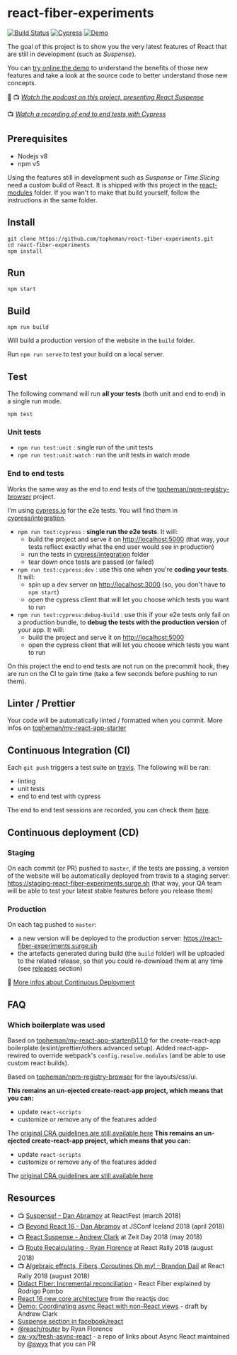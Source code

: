 # react-fiber-experiments

[![Build Status](https://travis-ci.org/topheman/react-fiber-experiments.svg?branch=master)](https://travis-ci.org/topheman/react-fiber-experiments)
[![Cypress](https://img.shields.io/badge/cypress-dashboard-brightgreen.svg)](https://dashboard.cypress.io/#/projects/1ru71n/runs)
[![Demo](https://img.shields.io/badge/demo-online-blue.svg)](https://react-fiber-experiments.surge.sh/)

The goal of this project is to show you the very latest features of React that are still in development (such as _Suspense_).

You can [try online the demo](https://react-fiber-experiments.surge.sh/) to understand the benefits of those new features and take a look at the source code to better understand those new concepts.

💯 📺 _[Watch the podcast on this project, presenting React Suspense](http://dev.topheman.com/discover-react-suspense/)_

📺 _[Watch a recording of end to end tests with Cypress](https://youtu.be/BRxr9IhN1ww)_

## Prerequisites

- Nodejs v8
- npm v5

Using the features still in development such as _Suspense_ or _Time Slicing_ need a custom build of React. It is shipped with this project in the [react-modules](./react-modules) folder. If you wan't to make that build yourself, follow the instructions in the same folder.

## Install

```shell
git clone https://github.com/topheman/react-fiber-experiments.git
cd react-fiber-experiments
npm install
```

## Run

```shell
npm start
```

## Build

```shell
npm run build
```

Will build a production version of the website in the `build` folder.

Run `npm run serve` to test your build on a local server.

## Test

The following command will run **all your tests** (both unit and end to end) in a single run mode.

```shell
npm test
```

### Unit tests

- `npm run test:unit` : single run of the unit tests
- `npm run test:unit:watch` : run the unit tests in watch mode

### End to end tests

Works the same way as the end to end tests of the [topheman/npm-registry-browser](https://github.com/topheman/npm-registry-browser#end-to-end) project.

I'm using [cypress.io](https://www.cypress.io/) for the e2e tests. You will find them in [cypress/integration](cypress/integration).

- `npm run test:cypress` : **single run the e2e tests**. It will:
  - build the project and serve it on [http://localhost:5000](http://localhost:5000) (that way, your tests reflect exactly what the end user would see in production)
  - run the tests in [cypress/integration](cypress/integration) folder
  - tear down once tests are passed (or failed)
- `npm run test:cypress:dev` : use this one when you're **coding your tests**. It will:
  - spin up a dev server on [http://localhost:3000](http://localhost:3000) (so, you don't have to `npm start`)
  - open the cypress client that will let you choose which tests you want to run
- `npm run test:cypress:debug-build` : use this if your e2e tests only fail on a production bundle, to **debug the tests with the production version** of your app. It will:
  - build the project and serve it on [http://localhost:5000](http://localhost:5000)
  - open the cypress client that will let you choose which tests you want to run

On this project the end to end tests are not run on the precommit hook, they are run on the CI to gain time (take a few seconds before pushing to run them).

## Linter / Prettier

Your code will be automatically linted / formatted when you commit. More infos on [topheman/my-react-app-starter](https://github.com/topheman/my-react-app-starter#linter)

## Continuous Integration (CI)

Each `git push` triggers a test suite on [travis](https://travis-ci.org/topheman/react-fiber-experiments). The following will be ran:

- linting
- unit tests
- end to end test with cypress

The end to end test sessions are recorded, you can check them [here](https://dashboard.cypress.io/#/projects/1ru71n/runs).

## Continuous deployment (CD)

### Staging

On each commit (or PR) pushed to `master`, if the tests are passing, a version of the website will be automatically deployed from travis to a staging server: https://staging-react-fiber-experiments.surge.sh (that way, your QA team will be able to test your latest stable features before you release them)

### Production

On each tag pushed to `master`:

- a new version will be deployed to the production server: https://react-fiber-experiments.surge.sh
- the artefacts generated during build (the `build` folder) will be uploaded to the related release, so that you could re-download them at any time (see [releases](https://github.com/topheman/react-fiber-experiments/releases) section)

🚚 [More infos about Continuous Deployment](http://dev.topheman.com/continuous-deployment-with-travis-ci/)

## FAQ

### Which boilerplate was used

Based on [topheman/my-react-app-starter@1.1.0](https://github.com/topheman/my-react-app-starter) for the create-react-app boilerplate (eslint/prettier/others advanced setup). Added react-app-rewired to override webpack's `config.resolve.modules` (and be able to use custom react builds).

Based on [topheman/npm-registry-browser](https://github.com/topheman/npm-registry-browser) for the layouts/css/ui.

**This remains an un-ejected create-react-app project, which means that you can:**

- update `react-scripts`
- customize or remove any of the features added

The [original CRA guidelines are still available here](README.cra.md)
**This remains an un-ejected create-react-app project, which means that you can:**

- update `react-scripts`
- customize or remove any of the features added

The [original CRA guidelines are still available here](README.cra.md)

## Resources

- 📺 [Suspense! - Dan Abramov](https://youtu.be/6g3g0Q_XVb4) at ReactFest (march 2018)
- 📺 [Beyond React 16 - Dan Abramov](https://youtu.be/nLF0n9SACd4) at JSConf Iceland 2018 (april 2018)
- 📺 [React Suspense - Andrew Clark](https://youtu.be/z-6JC0_cOns) at Zeit Day 2018 (may 2018)
- 📺 [Route Recalculating - Ryan Florence](https://youtu.be/X-kA8B2QzjY) at React Rally 2018 (august 2018)
- 📺 [Algebraic effects, Fibers, Coroutines Oh my! - Brandon Dail](https://youtu.be/7GcrT0SBSnI) at React Rally 2018 (august 2018)
- [Didact Fiber: Incremental reconciliation](https://engineering.hexacta.com/didact-fiber-incremental-reconciliation-b2fe028dcaec) - React Fiber explained by Rodrigo Pombo
- [React 16 new core architecture](https://reactjs.org/blog/2017/09/26/react-v16.0.html#new-core-architecture) from the reactjs doc
- [Demo: Coordinating async React with non-React views](https://gist.github.com/acdlite/f31becd03e2f5feb9b4b22267a58bc1f) - draft by Andrew Clark
- [Suspense section in facebook/react](https://github.com/facebook/react/tree/master/fixtures/unstable-async/suspense#readme)
- [@reach/router](https://github.com/reach/router) by Ryan Florence
- [sw-yx/fresh-async-react](https://github.com/sw-yx/fresh-async-react) - a repo of links about Async React maintained by [@swyx](https://twitter.com/swyx) that you can PR
